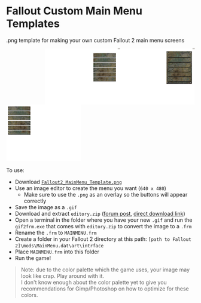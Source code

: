# Fallout Custom Main Menu Templates

.png template for making your own custom Fallout 2 main menu screens

<img src="Fallout1_MainMenu_Template_Full.png" width="200px" align="right">
<img src="Fallout1_MainMenu_Template_Panels.png" width="200px" align="right">
<img src="Fallout2_MainMenu_Template.png" width="200px">

To use:
- Download [`Fallout2_MainMenu_Template.png`](https://github.com/mrowrpurr/fallout-2-custom-main-menu/raw/main/Fallout2_MainMenu_Template.png)
- Use an image editor to create the menu you want (`640 x 480`)
  - Make sure to use the `.png` as an overlay so the buttons will appear correctly
- Save the image as a `.gif`
- Download and extract `editory.zip` ([forum post](https://www.nma-fallout.com/threads/frm-converter.220348/#post-4428264), [direct download link](http://madbrahmin.cz/download/fallout2/editors/editory.zip))
- Open a terminal in the folder where you have your new `.gif` and run the `gif2frm.exe` that comes with `editory.zip` to convert the image to a `.frm`
- Rename the `.frm` to `MAINMENU.frm`
- Create a folder in your Fallout 2 directory at this path: `[path to Fallout 2]\mods\MainMenu.dat\art\intrface`
- Place `MAINMENU.frm` into this folder
- Run the game!

> Note: due to the color palette which the game uses, your image may look like crap. Play around with it.  
> I don't know enough about the color palette yet to give you recommendations for Gimp/Photoshop on how to optimize for these colors.
